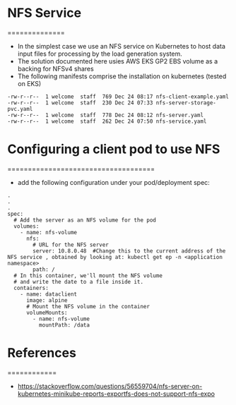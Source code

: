 # NFS  Service 
==============

- In the simplest case we use an NFS service on Kubernetes to host data input files for processing by the load generation system.
- The solution documented here usies AWS EKS GP2 EBS volume as a backing for NFSv4 shares
- The following manifests comprise the installation on kubernetes (tested on EKS)

```
-rw-r--r--  1 welcome  staff  769 Dec 24 08:17 nfs-client-example.yaml
-rw-r--r--  1 welcome  staff  230 Dec 24 07:33 nfs-server-storage-pvc.yaml
-rw-r--r--  1 welcome  staff  778 Dec 24 08:12 nfs-server.yaml
-rw-r--r--  1 welcome  staff  262 Dec 24 07:50 nfs-service.yaml
```

# Configuring a client pod to use NFS
====================================

- add the following configuration under your pod/deployment spec:

```
.
.
.
spec:
  # Add the server as an NFS volume for the pod
  volumes:
    - name: nfs-volume
      nfs: 
        # URL for the NFS server
        server: 10.8.0.48  #Change this to the current address of the NFS service , obtained by looking at: kubectl get ep -n <application namespace>
        path: /
  # In this container, we'll mount the NFS volume
  # and write the date to a file inside it.
  containers:
    - name: dataclient 
      image: alpine
      # Mount the NFS volume in the container
      volumeMounts:
        - name: nfs-volume
          mountPath: /data
```


# References
============

- https://stackoverflow.com/questions/56559704/nfs-server-on-kubernetes-minikube-reports-exportfs-does-not-support-nfs-expo
